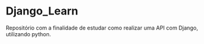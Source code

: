 # Django_Learn
Repositório com a finalidade de estudar como realizar uma API com Django, utilizando python.
